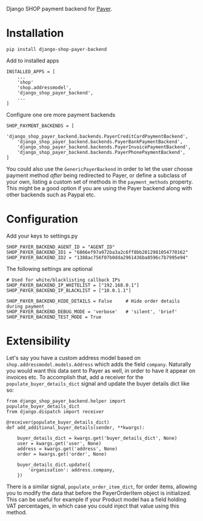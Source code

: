 Django SHOP payment backend for [Payer](http://payer.se).


Installation
============

	pip install django-shop-payer-backend

Add to installed apps

    INSTALLED_APPS = [
        ...
        'shop'
        'shop.addressmodel',
        'django_shop_payer_backend',
        ...
    ]

Configure one ore more payment backends

    SHOP_PAYMENT_BACKENDS = [
        'django_shop_payer_backend.backends.PayerCreditCardPaymentBackend',
        'django_shop_payer_backend.backends.PayerBankPaymentBackend',
        'django_shop_payer_backend.backends.PayerInvoicePaymentBackend',
        'django_shop_payer_backend.backends.PayerPhonePaymentBackend',
    ]

You could also use the `GenericPayerBackend` in order to let the user choose
payment method *after* being redirected to Payer, or define a subclass of your
own, listing a custom set of methods in the `payment_methods` property. This
might be a good option if you are using the Payer backend along with other
backends such as Paypal etc. 


Configuration
=============

Add your keys to settings.py

    SHOP_PAYER_BACKEND_AGENT_ID = "AGENT_ID"
    SHOP_PAYER_BACKEND_ID1 = "6866ef97a972ba3a2c6ff8bb2812981054770162"
    SHOP_PAYER_BACKEND_ID2 = "1388ac756f07b0dda2961436ba8596c7b7995e94"

The following settings are optional
    
    # Used for white/blacklisting callback IPs
    SHOP_PAYER_BACKEND_IP_WHITELIST = ["192.168.0.1"]
    SHOP_PAYER_BACKEND_IP_BLACKLIST = ["10.0.1.1"] 

    SHOP_PAYER_BACKEND_HIDE_DETAILS = False     # Hide order details during payment
    SHOP_PAYER_BACKEND_DEBUG_MODE = 'verbose'   # 'silent', 'brief'
    SHOP_PAYER_BACKEND_TEST_MODE = True


Extensibility
=============

Let's say you have a custom address model based on `shop.addressmodel.models.Address`
which adds the field `company`. Naturally you would want this data sent to Payer as
well, in order to have it appear on invoices etc. To accomplish that, add a 
receiver for the `populate_buyer_details_dict` signal and update the buyer details
dict like so:

    from django_shop_payer_backend.helper import populate_buyer_details_dict
    from django.dispatch import receiver

    @receiver(populate_buyer_details_dict)
    def add_additional_buyer_details(sender, **kwargs):

        buyer_details_dict = kwargs.get('buyer_details_dict', None)
        user = kwargs.get('user', None)
        address = kwargs.get('address', None)
        order = kwargs.get('order', None)

        buyer_details_dict.update({
            'organisation': address.company,
        })

There is a similar signal, `populate_order_item_dict`, for order items, allowing you
to modify the data that before the PayerOrderItem object is initialized. This can be
useful for example if your Product model has a field holding VAT percentages, in
which case you could inject that value using this method.
